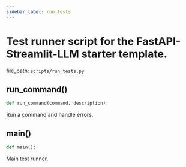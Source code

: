 ```yaml
---
sidebar_label: run_tests
---
```


# Test runner script for the FastAPI-Streamlit-LLM starter template.

  file_path: `scripts/run_tests.py`

## run_command()

```python
def run_command(command, description):
```

Run a command and handle errors.

## main()

```python
def main():
```

Main test runner.
